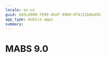 ```yaml
---
locale: en-us
guid: b83cd999-7599-45df-9969-0f4112b0ad5b
app_type: mobile apps
summary: 
---
```


<div class="hidden"><h1>MABS 9.0</h1></div> 
